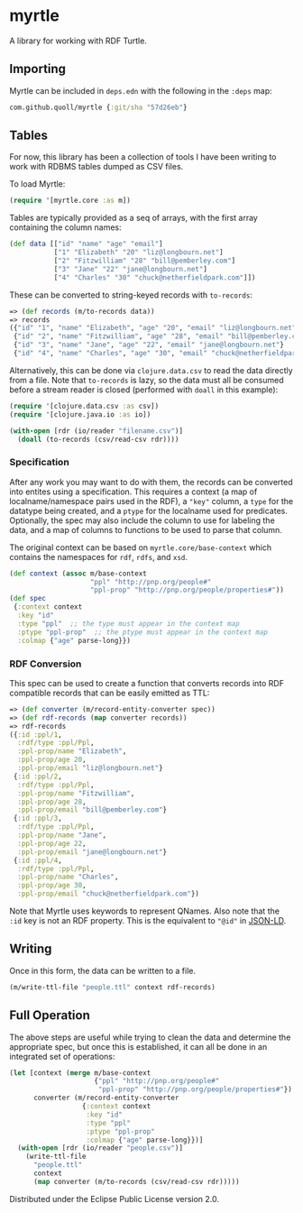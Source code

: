 # myrtle
A library for working with RDF Turtle.

## Importing
Myrtle can be included in `deps.edn` with the following in the `:deps` map:
```clojure
com.github.quoll/myrtle {:git/sha "57d26eb"}
```

## Tables
For now, this library has been a collection of tools I have been writing to work with RDBMS tables dumped as CSV files.

To load Myrtle:

```clojure
(require '[myrtle.core :as m])
```

Tables are typically provided as a seq of arrays, with the first array containing the column names:

```clojure
(def data [["id" "name" "age" "email"]
           ["1" "Elizabeth" "20" "liz@longbourn.net"]
           ["2" "Fitzwilliam" "28" "bill@pemberley.com"]
           ["3" "Jane" "22" "jane@longbourn.net"]
           ["4" "Charles" "30" "chuck@netherfieldpark.com"]])
```

These can be converted to string-keyed records with `to-records`:
```clojure
=> (def records (m/to-records data))
=> records
({"id" "1", "name" "Elizabeth", "age" "20", "email" "liz@longbourn.net"}
 {"id" "2", "name" "Fitzwilliam", "age" "28", "email" "bill@pemberley.com"}
 {"id" "3", "name" "Jane", "age" "22", "email" "jane@longbourn.net"}
 {"id" "4", "name" "Charles", "age" "30", "email" "chuck@netherfieldpark.com"})
```
Alternatively, this can be done via `clojure.data.csv` to read the data directly from a file. Note that `to-records` is lazy, so the data must all be consumed before a stream reader is closed (performed with `doall` in this example):
```clojure
(require '[clojure.data.csv :as csv])
(require '[clojure.java.io :as io])

(with-open [rdr (io/reader "filename.csv")]
  (doall (to-records (csv/read-csv rdr))))
```

### Specification
After any work you may want to do with them, the records can be converted into entites using a specification.
This requires a context (a map of localname/namespace pairs used in the RDF), a `"key"` column,
a `type` for the datatype being created, and a `ptype` for the localname used for predicates.
Optionally, the spec may also include the column to use for labeling the data, and a map of columns to
functions to be used to parse that column.

The original context can be based on `myrtle.core/base-context` which contains the namespaces for
`rdf`, `rdfs`, and `xsd`.
```clojure
(def context (assoc m/base-context
                    "ppl" "http://pnp.org/people#"
                    "ppl-prop" "http://pnp.org/people/properties#"))
(def spec
 {:context context
  :key "id"
  :type "ppl"  ;; the type must appear in the context map
  :ptype "ppl-prop"  ;; the ptype must appear in the context map
  :colmap {"age" parse-long}})
```
### RDF Conversion
This spec can be used to create a function that converts records into RDF compatible records
that can be easily emitted as TTL:
```clojure
=> (def converter (m/record-entity-converter spec))
=> (def rdf-records (map converter records))
=> rdf-records
({:id :ppl/1,
  :rdf/type :ppl/Ppl,
  :ppl-prop/name "Elizabeth",
  :ppl-prop/age 20,
  :ppl-prop/email "liz@longbourn.net"}
 {:id :ppl/2,
  :rdf/type :ppl/Ppl,
  :ppl-prop/name "Fitzwilliam",
  :ppl-prop/age 28,
  :ppl-prop/email "bill@pemberley.com"}
 {:id :ppl/3,
  :rdf/type :ppl/Ppl,
  :ppl-prop/name "Jane",
  :ppl-prop/age 22,
  :ppl-prop/email "jane@longbourn.net"}
 {:id :ppl/4,
  :rdf/type :ppl/Ppl,
  :ppl-prop/name "Charles",
  :ppl-prop/age 30,
  :ppl-prop/email "chuck@netherfieldpark.com"})
```
Note that Myrtle uses keywords to represent QNames. Also note that the `:id` key is not an RDF property.
This is the equivalent to `"@id"` in [JSON-LD](https://json-ld.org/).

## Writing
Once in this form, the data can be written to a file.
```clojure
(m/write-ttl-file "people.ttl" context rdf-records)
```

## Full Operation
The above steps are useful while trying to clean the data and determine the appropriate spec,
but once this is established, it can all be done in an integrated set of operations:
```clojure
(let [context (merge m/base-context
                     {"ppl" "http://pnp.org/people#"
                      "ppl-prop" "http://pnp.org/people/properties#"})
      converter (m/record-entity-converter
                  {:context context
                   :key "id"
                   :type "ppl"
                   :ptype "ppl-prop"
                   :colmap {"age" parse-long}})]
  (with-open [rdr (io/reader "people.csv")]
    (write-ttl-file
      "people.ttl"
      context
      (map converter (m/to-records (csv/read-csv rdr)))))
```

Distributed under the Eclipse Public License version 2.0.

